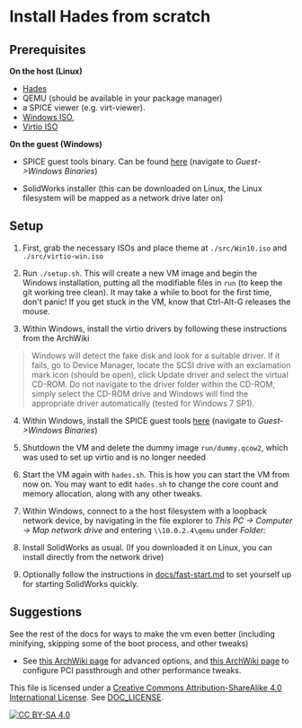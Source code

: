 # Install Hades from scratch

## Prerequisites

**On the host (Linux)**

- [Hades](https://github.com/smh-my-head/hades)
- QEMU (should be available in your package manager)
- a SPICE viewer (e.g. virt-viewer).
- [Windows
   ISO](https://www.microsoft.com/en-gb/software-download/windows10ISO),
- [Virtio ISO](https://github.com/virtio-win/virtio-win-pkg-scripts)

**On the guest (Windows)**

- SPICE guest tools binary. Can be found
  [here](https://www.spice-space.org/download.html) (navigate to
  *Guest->Windows Binaries*)

- SolidWorks installer (this can be downloaded on Linux, the Linux filesystem
  will be mapped as a network drive later on)

## Setup

1. First, grab the necessary ISOs and place theme at `./src/Win10.iso` and
   `./src/virtio-win.iso`

2. Run `./setup.sh`. This will create a new VM image and begin the Windows
   installation, putting all the modifiable files in `run` (to keep the git
   working tree clean). It may take a while to boot for the first time, don't
   panic! If you get stuck in the VM, know that Ctrl-Alt-G releases the mouse.

3. Within Windows, install the virtio drivers by following these instructions
   from the ArchWiki

> Windows will detect the fake disk and look for a suitable driver. If it
> fails, go to Device Manager, locate the SCSI drive with an exclamation mark
> icon (should be open), click Update driver and select the virtual CD-ROM. Do
> not navigate to the driver folder within the CD-ROM, simply select the CD-ROM
> drive and Windows will find the appropriate driver automatically (tested for
> Windows 7 SP1).

4. Within Windows, install the SPICE guest tools
   [here](https://www.spice-space.org/download.html) (navigate to
   *Guest->Windows Binaries*)

5. Shutdown the VM and delete the dummy image `run/dummy.qcow2`, which was
   used to set up virtio and is no longer needed

6. Start the VM again with `hades.sh`. This is how you
   can start the VM from now on. You may want to edit `hades.sh` to change
   the core count and memory allocation, along with any other tweaks.

7. Within Windows, connect to a the host filesystem with a loopback network
   device, by navigating in the file explorer to *This PC -> Computer -> Map
   network drive* and entering `\\10.0.2.4\qemu` under *Folder:*

8. Install SolidWorks as usual. (If you downloaded it on Linux, you can install
   directly from the network drive)

9. Optionally follow the instructions in
   [docs/fast-start.md](docs/fast-start.md) to set yourself up for starting
   SolidWorks quickly.

## Suggestions

See the rest of the docs for ways to make the vm even better (including
minifying, skipping some of the boot process, and other tweaks)

- See [this ArchWiki page](https://wiki.archlinux.org/index.php/QEMU) for
  advanced options, and [this ArchWiki
  page](https://wiki.archlinux.org/index.php/PCI_passthrough_via_OVMF) to
  configure PCI passthrough and other performance tweaks.

This file is licensed under a
[Creative Commons Attribution-ShareAlike 4.0 International License][cc-by-sa].
See [DOC_LICENSE](../DOC_LICENSE).

[![CC BY-SA 4.0][cc-by-sa-image]][cc-by-sa]

[cc-by-sa]: http://creativecommons.org/licenses/by-sa/4.0/
[cc-by-sa-image]: https://licensebuttons.net/l/by-sa/4.0/88x31.png
